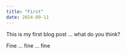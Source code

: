 ```yaml
---
title: "First"
date: 2024-09-11
---
```


This is my first blog post ... what do you think?

Fine ... fine ... fine
